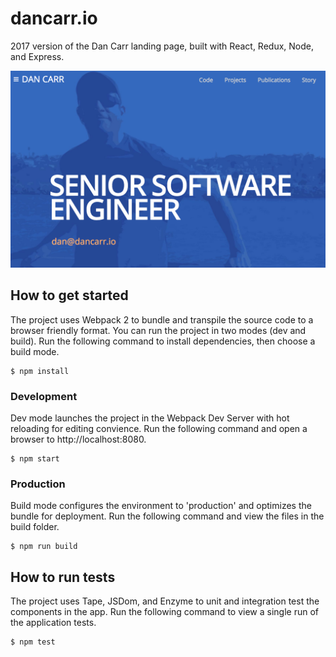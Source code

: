 # dancarr.io

2017 version of the Dan Carr landing page, built with React, Redux, Node, and Express.

![Screenshot](/img/dancarr-splash.png)

## How to get started

The project uses Webpack 2 to bundle and transpile the source code to a browser friendly format. You can run the project in two modes (dev and build). Run the following command to install dependencies, then choose a build mode.

```
$ npm install
```

### Development

Dev mode launches the project in the Webpack Dev Server with hot reloading for editing convience. Run the following command and open a browser to http://localhost:8080.

```
$ npm start
```

### Production

Build mode configures the environment to 'production' and optimizes the bundle for deployment. Run the following command and view the files in the build folder.

```
$ npm run build
```

## How to run tests

The project uses Tape, JSDom, and Enzyme to unit and integration test the components in the app. Run the following command to view a single run of the application tests.

```
$ npm test
```
